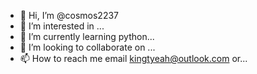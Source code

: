 - 👋 Hi, I’m @cosmos2237
- 👀 I’m interested in ...
- 🌱 I’m currently learning python...
- 💞️ I’m looking to collaborate on ...
- 📫 How to reach me email kingtyeah@outlook.com or...

<!---
cosmos2237/cosmos2237 is a ✨ special ✨ repository because its `README.md` (this file) appears on your GitHub profile.
You can click the Preview link to take a look at your changes.
--->
